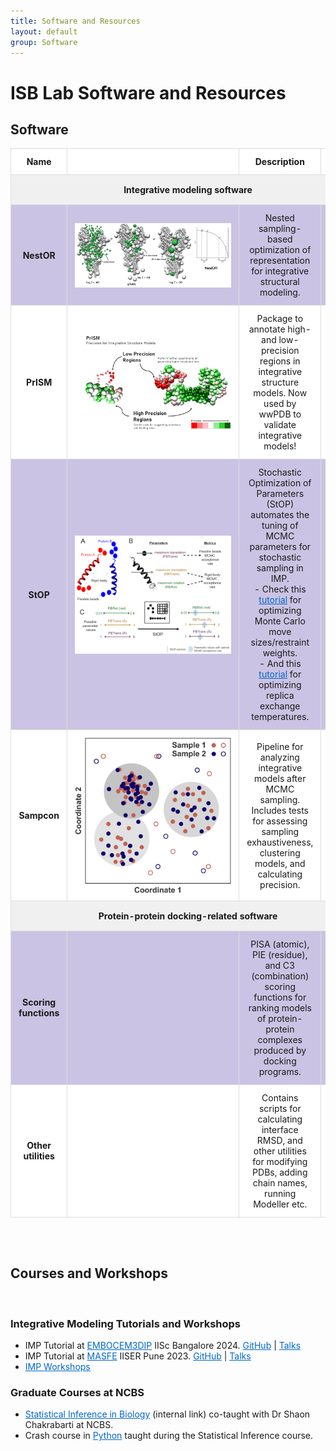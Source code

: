 ```yaml
---
title: Software and Resources
layout: default
group: Software
---
```

<h1>ISB Lab Software and Resources</h1>
<div class="container-fluid">

<h2>Software</h2>

<table>
    <thead>
        <tr>
            <th style="text-align: center; width: 20%;">Name</th>
            <th style="text-align: center; width: 30%;"></th>
            <th style="text-align: center; width: 40%;">Description</th>
            <th style="text-align: center; width: 10%;">Link</th>
        </tr>
    </thead>
    <tbody>
        <!-- Integrative modeling software section -->
        <tr class="heading-row">
            <td colspan="4" style="text-align: center; font-weight: bold; background-color: #f0f0f0; padding: 15px;">Integrative modeling software</td>
        </tr>
        <tr class="row-light">
            <td style="text-align: center;">NestOR</td>
            <td style="text-align: center;"><img src="/static/img/software/nestor.png" class="logo"></td>
            <td style="text-align: center;">Nested sampling-based optimization of representation for integrative structural modeling.</td>
            <td style="text-align: center;"><a href="https://github.com/isblab/nestor" class="link">GitHub</a></td>
        </tr>
        <tr class="row-dark">
            <td style="text-align: center;">PrISM</td>
            <td style="text-align: center;"><img src="/static/img/software/prism.png" class="logo"></td>
            <td style="text-align: center;">Package to annotate high- and low-precision regions in integrative structure models. Now used by wwPDB to validate integrative models!</td>
            <td style="text-align: center;"><a href="https://github.com/isblab/prism" class="link">GitHub</a></td>
        </tr>
        <tr class="row-light">
            <td style="text-align: center;">StOP</td>
            <td style="text-align: center;"><img src="/static/img/software/stop.png" class="logo"></td>
            <td style="text-align: center;">Stochastic Optimization of Parameters (StOP) automates the tuning of MCMC parameters for stochastic sampling in IMP.<br>
                - Check this <a href="https://github.com/isblab/stop/blob/main/docs/tutorial_basic.md" class="link">tutorial</a> for optimizing Monte Carlo move sizes/restraint weights.<br>
                - And this <a href="https://github.com/isblab/stop/blob/main/docs/tutorial_replica.md" class="link">tutorial</a> for optimizing replica exchange temperatures.
            </td>
            <td style="text-align: center;"><a href="https://github.com/isblab/stop" class="link">GitHub</a></td>
        </tr>
        <tr class="row-dark">
            <td style="text-align: center;">Sampcon</td>
            <td style="text-align: center;"><img src="/static/img/software/sampcon.png" class="logo"></td>
            <td style="text-align: center;">Pipeline for analyzing integrative models after MCMC sampling. Includes tests for assessing sampling exhaustiveness, clustering models, and calculating precision.</td>
            <td style="text-align: center;"><a href="https://github.com/salilab/imp-sampcon" class="link">GitHub</a></td>
        </tr>
        <!-- Protein-protein docking-related software section -->
        <tr class="heading-row">
            <td colspan="4" style="text-align: center; font-weight: bold; background-color: #f0f0f0; padding: 15px;">Protein-protein docking-related software</td>
        </tr>
        <tr class="row-light">
            <td style="text-align: center;">Scoring functions</td>
            <td></td>
            <td style="text-align: center;">PISA (atomic), PIE (residue), and C3 (combination) scoring functions for ranking models of protein-protein complexes produced by docking programs.</td>
            <td style="text-align: center;"><a href="https://github.com/isblab/dockingScripts/tree/main/capriScripts/potentials" class="link">GitHub</a></td>
        </tr>
        <tr class="row-dark">
            <td style="text-align: center;">Other utilities</td>
            <td></td>
            <td style="text-align: center;">Contains scripts for calculating interface RMSD, and other utilities for modifying PDBs, adding chain names, running Modeller etc.</td>
            <td style="text-align: center;"><a href="https://github.com/isblab/dockingScripts" class="link">GitHub</a></td>
        </tr>
    </tbody>
</table>

<style>
    /* Add styles for alternating row colors */
    .row-light {
        background-color: #CBC3E3; /* Light purple */
    }
    .row-dark {
        background-color: #ffffff; /* White */
    }
    .heading-row {
        background-color: #f0f0f0; /* Light grey for headings */
    }
    .link {
        color: #0066cc; 
    }
    .logo {
        max-width: 250px;
        height: auto;
        vertical-align: middle;
    }
    table {
        width: 100%; 
        border-collapse: collapse; 
    }
    th, td {
        padding: 12px; 
        border: 1px solid #ddd;
    }
    th {
        background-color: #ffffff;
    }
    /* Bold text in the Name column */
    td:first-child {
        font-weight: bold;
    }
</style>

<br><br>

<h2>Courses and Workshops</h2><br>

<h3>Integrative Modeling Tutorials and Workshops</h3>
<ul>
    <li>
        IMP Tutorial at <a href="https://meetings.embo.org/event/24-cryo-em" class="link">EMBOCEM3DIP</a> IISc Bangalore 2024. 
        <a href="https://github.com/isblab/IMP_Tutorial" class="link">GitHub</a> | 
        <a href="https://drive.google.com/drive/folders/13dUNwgPMZE0mAeyGEdUwgnGz5ybfxs1Z" class="link">Talks</a>
    </li>
    <li>
        IMP Tutorial at <a href="https://sites.google.com/acads.iiserpune.ac.in/masfe/home" class="link">MASFE</a> IISER Pune 2023. 
        <a href="https://github.com/isblab/IMP_Tutorial/tree/masfe2023" class="link">GitHub</a> | 
        <a href="https://drive.google.com/drive/folders/188BHx67a8Wq53nDTanM-vWwX3X9F_OS5" class="link">Talks</a>
    </li>
    <li>
        <a href="https://integrativemodeling.org/talks.html" class="link">IMP Workshops</a>
    </li>
</ul>

<h3>Graduate Courses at NCBS</h3>
<ul>
    <li>
        <a href="http://moodle.ncbs.res.in/course/view.php?id=107" class="link">Statistical Inference in Biology</a> (internal link) co-taught with Dr Shaon Chakrabarti at NCBS.
    </li>
    <li>
        Crash course in <a href="https://github.com/isblab/pycrash" class="link">Python</a> taught during the Statistical Inference course.
    </li>
</ul>

